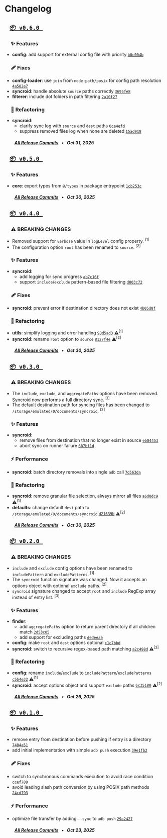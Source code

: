 # Changelog


## &ensp; [` 📦 v0.6.0  `](https://github.com/kh4f/syncroid/compare/vite-plugin-syncroid@0.2.0...syncroid@0.6.0)

### &nbsp;&nbsp;&nbsp;&nbsp;&nbsp;✨ Features
- **config**: add support for external config file with priority [`b0c004b`](https://github.com/kh4f/syncroid/commit/b0c004b)

### &nbsp;&nbsp;&nbsp;&nbsp;&nbsp;🩹 Fixes
- **config-loader**: use `join` from `node:path/posix` for config path resolution [`4a582e7`](https://github.com/kh4f/syncroid/commit/4a582e7)
- **syncroid**: handle absolute `source` paths correctly [`3695fe8`](https://github.com/kh4f/syncroid/commit/3695fe8)
- **filterer**: include dot folders in path filtering [`2a10f27`](https://github.com/kh4f/syncroid/commit/2a10f27)

### &nbsp;&nbsp;&nbsp;&nbsp;&nbsp;🚜 Refactoring
- **syncroid**: 
  - clarify sync log with `source` and `dest` paths [`0ca4efd`](https://github.com/kh4f/syncroid/commit/0ca4efd)
  - suppress removed files log when none are deleted [`15ad918`](https://github.com/kh4f/syncroid/commit/15ad918)

##### &emsp;&ensp;&nbsp;&nbsp; [_All Release Commits_](https://github.com/kh4f/syncroid/compare/vite-plugin-syncroid@0.2.0...syncroid@0.6.0) &ensp;•&ensp; _Oct 31, 2025_


## &ensp; [` 📦 v0.5.0  `](https://github.com/kh4f/syncroid/compare/syncroid@0.4.0...syncroid@0.5.0)

### &nbsp;&nbsp;&nbsp;&nbsp;&nbsp;✨ Features
- **core**: export types from `@/types` in package entrypoint [`1cb253c`](https://github.com/kh4f/syncroid/commit/1cb253c)

##### &emsp;&ensp;&nbsp;&nbsp; [_All Release Commits_](https://github.com/kh4f/syncroid/compare/syncroid@0.4.0...syncroid@0.5.0) &ensp;•&ensp; _Oct 30, 2025_


## &ensp; [` 📦 v0.4.0  `](https://github.com/kh4f/syncroid/compare/syncroid@0.3.0...syncroid@0.4.0)

### &nbsp;&nbsp;&nbsp;&nbsp;&nbsp;⚠️ BREAKING CHANGES
- Removed support for `verbose` value in `logLevel` config property. <sup>[1]</sup>
- The configuration option `root` has been renamed to `source`. <sup>[2]</sup>

### &nbsp;&nbsp;&nbsp;&nbsp;&nbsp;✨ Features
- **syncroid**: 
  - add logging for sync progress [`ab7c16f`](https://github.com/kh4f/syncroid/commit/ab7c16f)
  - support `include`/`exclude` pattern-based file filtering [`d003c72`](https://github.com/kh4f/syncroid/commit/d003c72)

### &nbsp;&nbsp;&nbsp;&nbsp;&nbsp;🩹 Fixes
- **syncroid**: prevent error if destination directory does not exist [`4b05d8f`](https://github.com/kh4f/syncroid/commit/4b05d8f)

### &nbsp;&nbsp;&nbsp;&nbsp;&nbsp;🚜 Refactoring
- **utils**: simplify logging and error handling [`98d5ad3`](https://github.com/kh4f/syncroid/commit/98d5ad3) ⚠️<sup>[1]</sup>
- **syncroid**: rename `root` option to `source` [`8127f4e`](https://github.com/kh4f/syncroid/commit/8127f4e) ⚠️<sup>[2]</sup>

##### &emsp;&ensp;&nbsp;&nbsp; [_All Release Commits_](https://github.com/kh4f/syncroid/compare/syncroid@0.3.0...syncroid@0.4.0) &ensp;•&ensp; _Oct 30, 2025_


## &ensp; [` 📦 v0.3.0  `](https://github.com/kh4f/syncroid/compare/syncroid@0.2.0...syncroid@0.3.0)

### &nbsp;&nbsp;&nbsp;&nbsp;&nbsp;⚠️ BREAKING CHANGES
- The `include`, `exclude`, and `aggregatePaths` options have been removed. Syncroid now performs a full directory sync. <sup>[1]</sup>
- The default destination path for syncing files has been changed to `/storage/emulated/0/documents/syncroid`. <sup>[2]</sup>

### &nbsp;&nbsp;&nbsp;&nbsp;&nbsp;✨ Features
- **syncroid**: 
  - remove files from destination that no longer exist in source [`eb84453`](https://github.com/kh4f/syncroid/commit/eb84453)
  - abort sync on runner failure [`687bf1d`](https://github.com/kh4f/syncroid/commit/687bf1d)

### &nbsp;&nbsp;&nbsp;&nbsp;&nbsp;⚡ Performance
- **syncroid**: batch directory removals into single `adb` call [`7d563da`](https://github.com/kh4f/syncroid/commit/7d563da)

### &nbsp;&nbsp;&nbsp;&nbsp;&nbsp;🚜 Refactoring
- **syncroid**: remove granular file selection, always mirror all files [`a6d0dc9`](https://github.com/kh4f/syncroid/commit/a6d0dc9) ⚠️<sup>[1]</sup>
- **defaults**: change default `dest` path to `/storage/emulated/0/documents/syncroid` [`d21639b`](https://github.com/kh4f/syncroid/commit/d21639b) ⚠️<sup>[2]</sup>

##### &emsp;&ensp;&nbsp;&nbsp; [_All Release Commits_](https://github.com/kh4f/syncroid/compare/syncroid@0.2.0...syncroid@0.3.0) &ensp;•&ensp; _Oct 30, 2025_


## &ensp; [` 📦 v0.2.0  `](https://github.com/kh4f/syncroid/compare/vite-plugin-syncroid@0.1.0...syncroid@0.2.0)

### &nbsp;&nbsp;&nbsp;&nbsp;&nbsp;⚠️ BREAKING CHANGES
- `include` and `exclude` config options have been renamed to `includePattern` and `excludePatterns`. <sup>[1]</sup>
- The `syncroid` function signature was changed. Now it accepts an options object with optional `exclude` paths. <sup>[2]</sup>
- `syncroid` signature changed to accept `root` and `include` RegExp array instead of entry list. <sup>[3]</sup>

### &nbsp;&nbsp;&nbsp;&nbsp;&nbsp;✨ Features
- **finder**: 
  - add `aggregatePaths` option to return parent directory if all children match [`2d53c05`](https://github.com/kh4f/syncroid/commit/2d53c05)
  - add support for excluding paths [`dedeeaa`](https://github.com/kh4f/syncroid/commit/dedeeaa)
- **config**: make `root` and `dest` options optional [`c1c7bbd`](https://github.com/kh4f/syncroid/commit/c1c7bbd)
- **syncroid**: switch to recursive regex-based path matching [`a2c498d`](https://github.com/kh4f/syncroid/commit/a2c498d) ⚠️<sup>[3]</sup>

### &nbsp;&nbsp;&nbsp;&nbsp;&nbsp;🚜 Refactoring
- **config**: rename `include`/`exclude` to `includePattern`/`excludePatterns` [`c5b4e32`](https://github.com/kh4f/syncroid/commit/c5b4e32) ⚠️<sup>[1]</sup>
- **syncroid**: accept options object and support `exclude` paths [`6c35180`](https://github.com/kh4f/syncroid/commit/6c35180) ⚠️<sup>[2]</sup>

##### &emsp;&ensp;&nbsp;&nbsp; [_All Release Commits_](https://github.com/kh4f/syncroid/compare/vite-plugin-syncroid@0.1.0...syncroid@0.2.0) &ensp;•&ensp; _Oct 26, 2025_


## &ensp; [` 📦 v0.1.0  `](https://github.com/kh4f/syncroid/commits/syncroid@0.1.0)

### &nbsp;&nbsp;&nbsp;&nbsp;&nbsp;✨ Features
- remove entry from destination before pushing if entry is a directory [`7484a51`](https://github.com/kh4f/syncroid/commit/7484a51)
- add initial implementation with simple `adb push` execution [`39e1fb2`](https://github.com/kh4f/syncroid/commit/39e1fb2)

### &nbsp;&nbsp;&nbsp;&nbsp;&nbsp;🩹 Fixes
- switch to synchronous commands execution to avoid race condition [`ccef789`](https://github.com/kh4f/syncroid/commit/ccef789)
- avoid leading slash path conversion by using POSIX path methods [`24cd793`](https://github.com/kh4f/syncroid/commit/24cd793)

### &nbsp;&nbsp;&nbsp;&nbsp;&nbsp;⚡ Performance
- optimize file transfer by adding `--sync` to `adb push` [`29a2427`](https://github.com/kh4f/syncroid/commit/29a2427)

##### &emsp;&ensp;&nbsp;&nbsp; [_All Release Commits_](https://github.com/kh4f/syncroid/commits/syncroid@0.1.0) &ensp;•&ensp; _Oct 23, 2025_